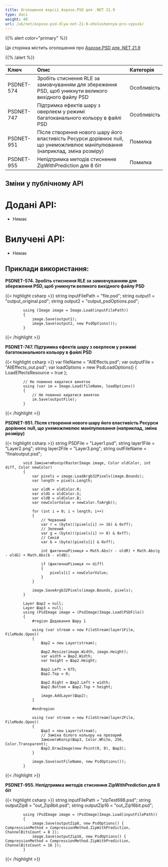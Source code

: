 ```yaml
---
title: Оголошення версії Aspose.PSD для .NET 21.9
type: docs
weight: 40
url: /uk/net/aspose-psd-dlya-net-21-9-oholoshennya-pro-vypusk/
---
```


{{% alert color="primary" %}} 

Ця сторінка містить оголошення про [Aspose.PSD для .NET 21.9](https://www.nuget.org/packages/Aspose.PSD/)

{{% /alert %}} 

|**Ключ**|**Опис**|**Категорія**|
| :-| :-| :-|
|PSDNET-574|Зробіть стиснення RLE за замовчуванням для збереження PSD, щоб уникнути великого вихідного файлу PSD|Особливість|
|PSDNET-747|Підтримка ефектів шару з оверлеєм у режимі багатоканального кольору в файлі PSD|Особливість|
|PSDNET-951|Після створення нового шару його властивість Ресурси дорівнює null, що унеможливлює маніпулювання (наприклад, зміна розміру)|Помилка|
|PSDNET-955|Непідтримка методів стиснення ZipWithPrediction для 8 біт|Помилка|

## **Зміни у публічному API**
# **Додані API:**
- Немає

# **Вилучені API:**
- Немає

## **Приклади використання:**

**PSDNET-574. Зробіть стиснення RLE за замовчуванням для збереження PSD, щоб уникнути великого вихідного файлу PSD**

{{< highlight csharp >}}
            string inputFilePath = "file.psd";
            string output1 = "output_original.psd";
            string output2 = "output_psdOptions.psd";

            using (Image image = Image.Load(inputFilePath))
            {
                image.Save(output1);
                image.Save(output2, new PsdOptions());
            }
{{< /highlight >}}

**PSDNET-747. Підтримка ефектів шару з оверлеєм у режимі багатоканального кольору в файлі PSD**

{{< highlight csharp >}}
            var fileName = "AllEffects.psd";
            var outputFile = "AllEffects_out.psd";
            var loadOptions = new PsdLoadOptions()
            {
                LoadEffectsResource = true
            };

            // Не повинно кидатися виняток
            using (var im = Image.Load(fileName, loadOptions))
            {
                // Не повинно кидатися виняток
                im.Save(outputFile);
            }
{{< /highlight >}}

**PSDNET-951. Після створення нового шару його властивість Ресурси дорівнює null, що унеможливлює маніпулювання (наприклад, зміна розміру)**

{{< highlight csharp >}}
            string PSDFile = "Layer1.psd";
            string layer1File = "Layer2.png";
            string layer2File = "Layer3.png";
            string outFileName = "finaloutput.psd";

            void ЗамінитиКолір(RasterImage image, Color oldColor, int diff, Color newColor)
            {
                var pixels = image.LoadArgb32Pixels(image.Bounds);
                var length = pixels.Length;

                var oldR = oldColor.R;
                var oldG = oldColor.G;
                var oldB = oldColor.B;
                var newColorValue = newColor.ToArgb();

                for (int i = 0; i < length; i++)
                {
                    // Червоний
                    var r = (byte)((pixels[i] >> 16) & 0xff);
                    // Зелений
                    var g = (byte)((pixels[i] >> 8) & 0xff);
                    // Синій
                    var b = (byte)(pixels[i] & 0xff);

                    int фактичнаРізниця = Math.Abs(r - oldR) + Math.Abs(g - oldG) + Math.Abs(b - oldB);

                    if (фактичнаРізниця <= diff)
                    {
                        pixels[i] = newColorValue;
                    }
                }

                image.SaveArgb32Pixels(image.Bounds, pixels);
            }

            Layer Шар2 = null;
            Layer Шар3 = null;
            using (PsdImage image = (PsdImage)Image.Load(PSDFile))
            {
                #region Додавання Шару 1

                using (var stream = new FileStream(layer1File, FileMode.Open))
                {
                    Шар2 = new Layer(stream);

                    Шар2.Resize(image.Width, image.Height);
                    var width = Шар2.Width;
                    var height = Шар2.Height;

                    Шар2.Left = 675;
                    Шар2.Top = 0;

                    Шар2.Right = Шар2.Left + width;
                    Шар2.Bottom = Шар2.Top + height;

                    image.AddLayer(Шар2);
                }

                #endregion

                using (var stream = new FileStream(layer2File, FileMode.Open))
                {
                    Шар3 = new Layer(stream);
                    // Заміна білого кольору на прозорий
                    ЗамінитиКолір(Шар3, Color.White, 256, Color.Transparent);
                    Шар2.DrawImage(new Point(0, 0), Шар3);
                }

                image.Save(outFileName, new PsdOptions());
            }
{{< /highlight >}}

**PSDNET-955. Непідтримка методів стиснення ZipWithPrediction для 8 біт**

{{< highlight csharp >}}
            string inputFilePath = "zipTest698.psd";
            string outputZip8 = "out_Zip8bit.psd";
            string outputZip16 = "out_Zip16bit.psd";

            using (PsdImage image = (PsdImage)Image.Load(inputFilePath))
            {
                image.Save(outputZip8, new PsdOptions() { CompressionMethod = CompressionMethod.ZipWithPrediction, ChannelBitsCount = 8 });
                image.Save(outputZip16, new PsdOptions() { CompressionMethod = CompressionMethod.ZipWithPrediction, ChannelBitsCount = 16 });
            }
{{< /highlight >}}
